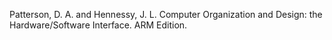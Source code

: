 Patterson, D. A. and Hennessy, J. L.  Computer Organization and Design: the Hardware/Software Interface. ARM Edition.
